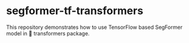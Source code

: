 # segformer-tf-transformers
This repository demonstrates how to use TensorFlow based SegFormer model in 🤗 transformers package.
